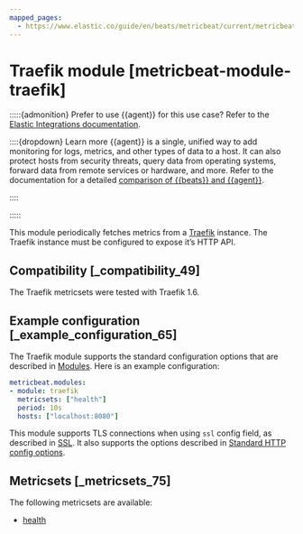 ```yaml
---
mapped_pages:
  - https://www.elastic.co/guide/en/beats/metricbeat/current/metricbeat-module-traefik.html
---
```


# Traefik module [metricbeat-module-traefik]

:::::{admonition} Prefer to use {{agent}} for this use case?
Refer to the [Elastic Integrations documentation](integration-docs://reference/traefik/index.md).

::::{dropdown} Learn more
{{agent}} is a single, unified way to add monitoring for logs, metrics, and other types of data to a host. It can also protect hosts from security threats, query data from operating systems, forward data from remote services or hardware, and more. Refer to the documentation for a detailed [comparison of {{beats}} and {{agent}}](docs-content://reference/fleet/index.md).

::::


:::::


This module periodically fetches metrics from a [Traefik](https://traefik.io/) instance. The Traefik instance must be configured to expose it’s HTTP API.


## Compatibility [_compatibility_49]

The Traefik metricsets were tested with Traefik 1.6.


## Example configuration [_example_configuration_65]

The Traefik module supports the standard configuration options that are described in [Modules](/reference/metricbeat/configuration-metricbeat.md). Here is an example configuration:

```yaml
metricbeat.modules:
- module: traefik
  metricsets: ["health"]
  period: 10s
  hosts: ["localhost:8080"]
```

This module supports TLS connections when using `ssl` config field, as described in [SSL](/reference/metricbeat/configuration-ssl.md). It also supports the options described in [Standard HTTP config options](/reference/metricbeat/configuration-metricbeat.md#module-http-config-options).


## Metricsets [_metricsets_75]

The following metricsets are available:

* [health](/reference/metricbeat/metricbeat-metricset-traefik-health.md)


